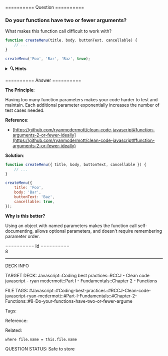 ========== Question ==========  

### Do your functions have two or fewer arguments?

What makes this function call difficult to work with?

```javascript
function createMenu(title, body, buttonText, cancellable) {
    // ...
}

createMenu('Foo', 'Bar', 'Baz', true);
```

<details><summary><b>🔍 Hints</b></summary>

<b>Think about</b>:

-   How easy is it to remember the order of parameters?

-   What happens if you want to add more options?

-   How would you skip optional parameters?

</details>  

========== Answer ==========  

**The Principle**:

Having too many function parameters makes your code harder to test and maintain. Each additional parameter exponentially increases the number of test cases needed.

**Reference**:

-   [https://github.com/ryanmcdermott/clean-code-javascript#function-arguments-2-or-fewer-ideally](https://github.com/ryanmcdermott/clean-code-javascript#function-arguments-2-or-fewer-ideally)

**Solution**:

```javascript
function createMenu({ title, body, buttonText, cancellable }) {
    // ...
}

createMenu({
    title: 'Foo',
    body: 'Bar',
    buttonText: 'Baz',
    cancellable: true,
});
```

**Why is this better?**

Using an object with named parameters makes the function call self-documenting, allows optional parameters, and doesn't require remembering parameter order.

========== Id ==========  
8

---

DECK INFO

TARGET DECK: Javascript::Coding best practices::RCCJ - Clean code javascript - ryan mcdermott::Part I - Fundamentals::Chapter 2 - Functions

FILE TAGS: #Javascript::#Coding-best-practices::#RCCJ-Clean-code-javascript-ryan-mcdermott::#Part-I-Fundamentals::#Chapter-2-Functions::#8-Do-your-functions-have-two-or-fewer-argume

Tags:

Reference:

Related:

```dataview
where file.name = this.file.name
```

QUESTION STATUS: Safe to store

